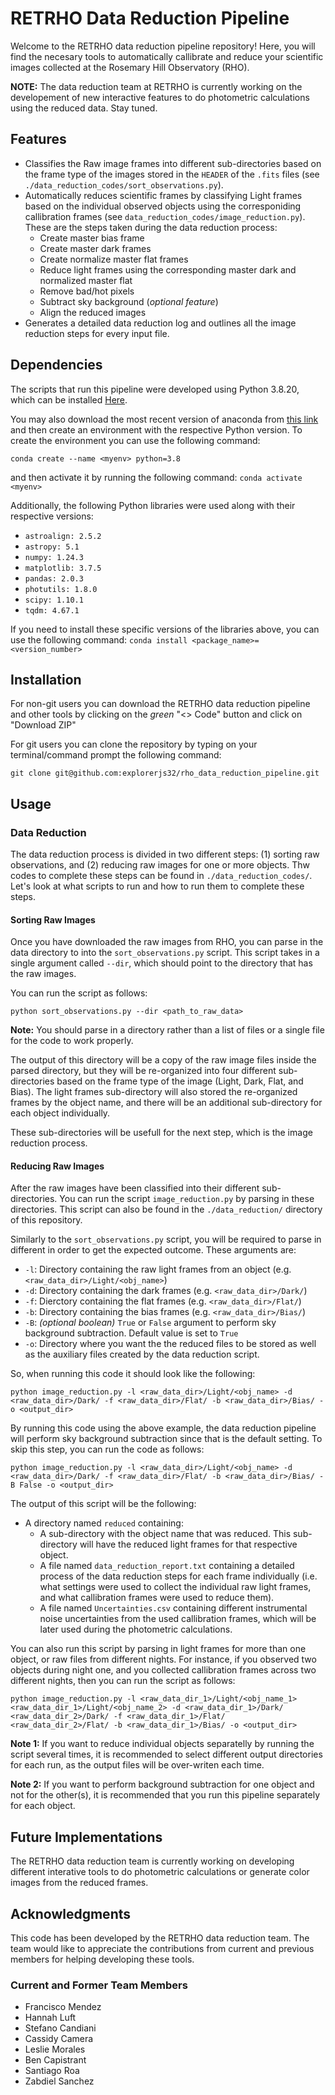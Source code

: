 # RETRHO Data Reduction Pipeline

Welcome to the RETRHO data reduction pipeline repository! Here, you will find the necesary tools to automatically callibrate and reduce your scientific images collected at the Rosemary Hill Observatory (RHO).

**NOTE:** The data reduction team at RETRHO is currently working on the developement of new interactive features to do photometric calculations using the reduced data. Stay tuned.

## Features
* Classifies the Raw image frames into different sub-directories based on the frame type of the images stored in the `HEADER` of the `.fits` files (see `./data_reduction_codes/sort_observations.py`).
* Automatically reduces scientific frames by classifying Light frames based on the individual observed objects using the corresponiding callibration frames (see `data_reduction_codes/image_reduction.py`). These are the steps taken during the data reduction process:
    * Create master bias frame
    * Create master dark frames
    * Create normalize master flat frames
    * Reduce light frames using the corresponding master dark and normalized master flat
    * Remove bad/hot pixels
    * Subtract sky background (*optional feature*)
    * Align the reduced images
* Generates a detailed data reduction log and outlines all the image reduction steps for every input file.

## Dependencies
The scripts that run this pipeline were developed using Python 3.8.20, which can be installed [Here](https://anaconda.org/anaconda/python/files?page=0&sort=distribution_type&sort_order=asc&version=3.8.20).

You may also download the most recent version of anaconda from [this link](https://www.anaconda.com/download) and then create an environment with the respective Python version. To create the environment you can use the following command:

`conda create --name <myenv> python=3.8`

and then activate it by running the following command:
`conda activate <myenv>`

Additionally, the following Python libraries were used along with their respective versions:
* `astroalign: 2.5.2`
* `astropy: 5.1`
* `numpy: 1.24.3`
* `matplotlib: 3.7.5`
* `pandas: 2.0.3`
* `photutils: 1.8.0`
* `scipy: 1.10.1`
* `tqdm: 4.67.1`

If you need to install these specific versions of the libraries above, you can use the following command:
`conda install <package_name>=<version_number>`

## Installation
For non-git users you can download the RETRHO data reduction pipeline and other tools by clicking on the *green* "<> Code" button and click on "Download ZIP"

For git users you can clone the repository by typing on your terminal/command prompt the following command:

`git clone git@github.com:explorerjs32/rho_data_reduction_pipeline.git`

## Usage
### Data Reduction
The data reduction process is divided in two different steps: (1) sorting raw observations, and (2) reducing raw images for one or more objects. Thw codes to complete these steps can be found in `./data_reduction_codes/`. Let's look at what scripts to run and how to run them to complete these steps.

#### Sorting Raw Images
Once you have downloaded the raw images from RHO, you can parse in the data directory to into the `sort_observations.py` script. This script takes in a single argument called `--dir`, which should point to the directory that has the raw images. 

You can run the script as follows:

`python sort_observations.py --dir <path_to_raw_data>`

**Note:** You should parse in a directory rather than a list of files or a single file for the code to work properly.

The output of this directory will be a copy of the raw image files inside the parsed directory, but they will be re-organized into four different sub-directories based on the frame type of the image (Light, Dark, Flat, and Bias). The light frames sub-directory will also stored the re-organized frames by the object name, and there will be an additional sub-directory for each object individually.

These sub-directories will be usefull for the next step, which is the image reduction process.

#### Reducing Raw Images
After the raw images have been classified into their different sub-directories. You can run the script `image_reduction.py` by parsing in these directories. This script can also be found in the `./data_reduction/` directory of this repository.

Similarly to the `sort_observations.py` script, you will be required to parse in different in order to get the expected outcome. These arguments are:

* `-l`: Directory containing the raw light frames from an object (e.g. `<raw_data_dir>/Light/<obj_name>`)
* `-d`: Directory containing the dark frames (e.g. `<raw_data_dir>/Dark/`)
* `-f`: Dierctory containing the flat frames (e.g. `<raw_data_dir>/Flat/`)
* `-b`: Directory containing the bias frames (e.g. `<raw_data_dir>/Bias/`)
* `-B`: *(optional boolean)* `True` or `False` argument to perform sky background subtraction. Default value is set to `True`
* `-o`: Directory where you want the the reduced files to be stored as well as the auxiliary files created by the data reduction script.

So, when running this code it should look like the following:

`python image_reduction.py -l <raw_data_dir>/Light/<obj_name> -d <raw_data_dir>/Dark/ -f <raw_data_dir>/Flat/ -b <raw_data_dir>/Bias/ -o <output_dir>`

By running this code using the above example, the data reduction pipeline will perform sky background subtraction since that is the default setting. To skip this step, you can run the code as follows:

`python image_reduction.py -l <raw_data_dir>/Light/<obj_name> -d <raw_data_dir>/Dark/ -f <raw_data_dir>/Flat/ -b <raw_data_dir>/Bias/ -B False -o <output_dir>`

The output of this script will be the following:

* A directory named `reduced` containing: 
    * A sub-directory with the object name that was reduced. This sub-directory will have the reduced light frames for that respective object.
    * A file named `data_reduction_report.txt` containing a detailed process of the data reduction steps for each frame individually (i.e. what settings were used to collect the individual raw light frames, and what callibration frames were used to reduce them).
    * A file named `Uncertainties.csv` containing different instrumental noise uncertainties from the used callibration frames, which will be later used during the photometric calculations.

You can also run this script by parsing in light frames for more than one object, or raw files from different nights. For instance, if you observed two objects during night one, and you collected callibration frames across two different nights, then you can run the script as follows:

`python image_reduction.py -l <raw_data_dir_1>/Light/<obj_name_1> <raw_data_dir_1>/Light/<obj_name_2> -d <raw_data_dir_1>/Dark/ <raw_data_dir_2>/Dark/ -f <raw_data_dir_1>/Flat/ <raw_data_dir_2>/Flat/ -b <raw_data_dir_1>/Bias/ -o <output_dir>`

**Note 1:** If you want to reduce individual objects separatelly by running the script several times, it is recommended to select different output directories for each run, as the output files will be over-writen each time. 

**Note 2:** If you want to perform background subtraction for one object and not for the other(s), it is recommended that you run this pipeline separately for each object.

## Future Implementations
The RETRHO data reduction team is currently working on developing different interative tools to do photometric calculations or generate color images from the reduced frames. 

## Acknowledgments
This code has been developed by the RETRHO data reduction team. The team would like to appreciate the contributions from current and previous members for helping developing these tools.

### Current and Former Team Members
* Francisco Mendez
* Hannah Luft
* Stefano Candiani
* Cassidy Camera
* Leslie Morales
* Ben Capistrant
* Santiago Roa
* Zabdiel Sanchez